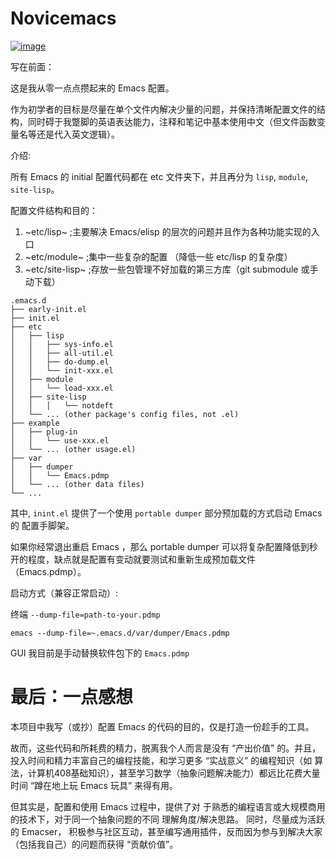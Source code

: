 # Novicemacs                                                   
[![image](https://img.shields.io/github/license/ingtshan/novicemacs)](https://github.com/ingtshan/novicemacs/blob/main/LICENSE)

写在前面：

这是我从零一点点攒起来的 Emacs 配置。

作为初学者的目标是尽量在单个文件内解决少量的问题，并保持清晰配置文件的结构，同时碍于我蹩脚的英语表达能力，注释和笔记中基本使用中文（但文件函数变量名等还是代入英文逻辑）。

介绍:

所有 Emacs 的 initial 配置代码都在 etc 文件夹下，并且再分为 `lisp`, `module`, `site-lisp`。

配置文件结构和目的：

1. ~etc/lisp~      ;主要解决 Emacs/elisp 的层次的问题并且作为各种功能实现的入口
2. ~etc/module~    ;集中一些复杂的配置 （降低一些 etc/lisp 的复杂度）
3. ~etc/site-lisp~ ;存放一些包管理不好加载的第三方库（git submodule 或手动下载）

```
.emacs.d
├── early-init.el
├── init.el
├── etc
│   ├── lisp
│   │   ├── sys-info.el
│   │   ├── all-util.el
│   │   ├── do-dump.el
│   │   └── init-xxx.el
│   ├── module
│   │   └── load-xxx.el
│   ├── site-lisp
│   │   │   └── notdeft
│   └── ... (other package's config files, not .el)
├── example
│   ├── plug-in
│   │   └── use-xxx.el
│   └── ... (other usage.el)
├── var
│   ├── dumper
│   │   └── Emacs.pdmp
│   └── ... (other data files)
└── ...
```

其中, `inint.el` 提供了一个使用 `portable dumper` 部分预加载的方式启动 Emacs 的
配置手脚架。

如果你经常退出重启 Emacs ，那么 portable dumper 可以将复杂配置降低到秒开的程度，缺点就是配置有变动就要测试和重新生成预加载文件（Emacs.pdmp）。

启动方式（兼容正常启动）:

终端 `--dump-file=path-to-your.pdmp`

```shell
emacs --dump-file=~.emacs.d/var/dumper/Emacs.pdmp
```

GUI 我目前是手动替换软件包下的 `Emacs.pdmp`

# 最后：一点感想

本项目中我写（或抄）配置 Emacs 的代码的目的，仅是打造一份趁手的工具。

故而，这些代码和所耗费的精力，脱离我个人而言是没有 “产出价值” 的。并且，投入时间和精力丰富自己的编程技能，和学习更多 “实战意义” 的编程知识（如 算
法，计算机408基础知识），甚至学习数学（抽象问题解决能力）都远比花费大量时间
“蹲在地上玩 Emacs 玩具” 来得有用。

但其实是，配置和使用 Emacs 过程中，提供了对
于熟悉的编程语言或大规模商用的技术下，对于同一个抽象问题的不同 理解角度/解决思路。
同时，尽量成为活跃的 Emacser， 积极参与社区互动，甚至编写通用插件，反而因为参与到解决大家（包括我自己）的问题而获得 “贡献价值”。
